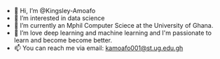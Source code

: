 - 👋 Hi, I’m @Kingsley-Amoafo
- 👀 I’m interested in data science
- 🌱 I’m currently an Mphil Computer Sciece at the University of Ghana.
- 💞️ I’m love deep learning and machine learning and I'm passionate to learn and become become better.
- 📫 You can reach me via email: kamoafo001@st.ug.edu.gh

<!---
Kingsley-Amoafo/Kingsley-Amoafo is a ✨ special ✨ repository because its `README.md` (this file) appears on your GitHub profile.
You can click the Preview link to take a look at your changes.
--->
